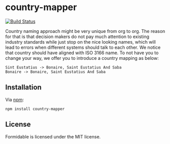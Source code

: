 # country-mapper
[![Build Status](https://travis-ci.org/Laboratory/country-mapper.svg?branch=master)](https://travis-ci.org/Laboratory/country-mapper)

Country naming approach might be very unique from org to org. The reason for that is that decision makers do not pay much attention to existing industry standards while just stop on the nice looking names, which will lead to errors when different systems should talk to each other. We notice that country should have aligned with ISO 3166 name. To not have you to change your way, we offer you to introduce a country mapping as below:

	Sint Eustatius -> Bonaire, Saint Eustatius And Saba
	Bonaire -> Bonaire, Saint Eustatius And Saba

## Installation

Via [npm](https://www.npmjs.com/package/country-mapper):

    npm install country-mapper

## License

Formidable is licensed under the MIT license.
